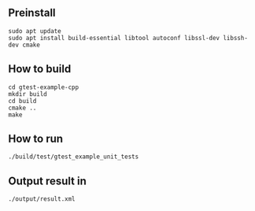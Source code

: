 ## Preinstall
```
sudo apt update
sudo apt install build-essential libtool autoconf libssl-dev libssh-dev cmake
```

## How to build
```
cd gtest-example-cpp
mkdir build
cd build
cmake ..
make
```

## How to run
```
./build/test/gtest_example_unit_tests
```

## Output result in
```
./output/result.xml
```